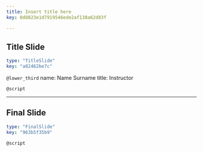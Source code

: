 ```yaml
---
title: Insert title here
key: 0d8823e1d7919546ede2af138a62d83f

---
```

## Title Slide

```yaml
type: "TitleSlide"
key: "a82462be7c"
```

`@lower_third`
name: Name Surname
title: Instructor


`@script`



---
## Final Slide

```yaml
type: "FinalSlide"
key: "963b5f35b9"
```

`@script`



